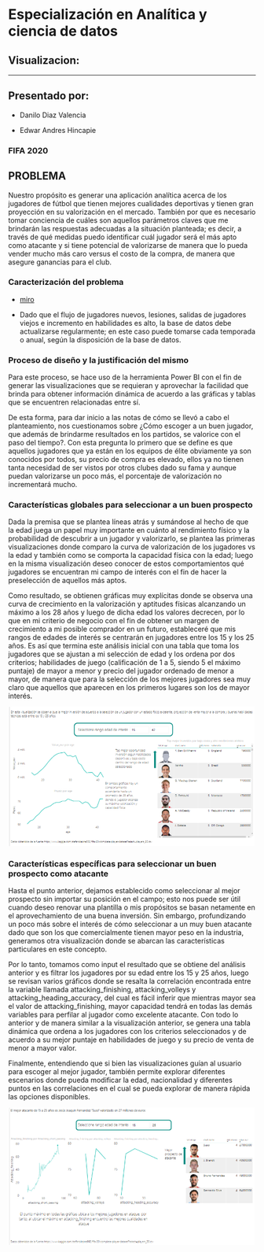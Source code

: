 # Especialización en Analítica y ciencia de datos
## Visualizacion:
---------------------------------------------------------------------------------
## Presentado por:

- Danilo Diaz Valencia

- Edwar Andres Hincapie

### FIFA 2020

## PROBLEMA 

Nuestro propósito es generar una aplicación analítica acerca de los jugadores de fútbol que tienen mejores cualidades deportivas y tienen gran proyección en su valorización en el mercado. También por que es necesario tomar conciencia de cuáles son aquellos parámetros claves que me brindarán las respuestas adecuadas a la situación planteada; es decir, a través de qué medidas puedo identificar cuál jugador será el más apto como atacante y si tiene potencial de valorizarse de manera que lo pueda vender mucho más caro versus el costo de la compra, de manera que asegure ganancias para el club.

### Caracterización del problema

- [miro](https://miro.com/app/board/o9J_l-x9y5g=/)

- Dado que el flujo de jugadores nuevos, lesiones, salidas de jugadores viejos e incremento en habilidades es alto, la base de datos debe actualizarse regularmente; en este caso puede tomarse cada temporada o anual, según la disposición de la base de datos.


### Proceso de diseño y la justificación del mismo

Para este proceso, se hace uso de la herramienta Power BI con el fin de generar las visualizaciones que se requieran y aprovechar la facilidad que brinda para obtener información dinámica de acuerdo a las gráficas y tablas que se encuentren relacionadas entre sí.

De esta forma, para dar inicio a las notas de cómo se llevó a cabo el planteamiento, nos cuestionamos sobre ¿Cómo escoger a un buen jugador, que además de brindarme resultados en los partidos, se valorice con el paso del tiempo?. Con esta pregunta lo primero que se define es que aquellos jugadores que ya están en los equipos de élite obviamente ya son conocidos por todos, su precio de compra es elevado, ellos ya no tienen tanta necesidad de ser vistos por otros clubes dado su fama y aunque puedan valorizarse un poco más, el porcentaje de valorización no incrementará mucho. 

### Características globales para seleccionar a un buen prospecto


Dada la premisa que se plantea líneas  atrás y sumándose al hecho de que la edad juega un papel muy importante  en cuánto al rendimiento físico y la probabilidad de descubrir a un jugador y valorizarlo, se plantea las primeras visualizaciones donde comparo la curva de valorización de los jugadores vs la edad y también como se comporta la capacidad física con la edad; luego en la misma visualización deseo conocer de estos comportamientos qué jugadores se encuentran mi campo de interés con el fin de hacer la preselección de aquellos más aptos.

Como resultado, se obtienen gráficas muy explícitas donde se observa una curva de crecimiento en la valorización y aptitudes físicas alcanzando un máximo a los 28 años y luego de dicha edad los valores decrecen, por lo que en mi criterio de negocio con el fin de obtener un margen de crecimiento a mi posible comprador en un futuro, estableceré que mis rangos de edades de interés se centrarán en jugadores entre los 15 y los 25 años. Es así que termina este análisis inicial con una tabla que toma los jugadores que se ajustan a mi selección de edad y los ordena por dos criterios; habilidades de juego (calificación de 1 a 5, siendo 5 el máximo puntaje) de mayor a menor y precio del jugador ordenado de menor a mayor, de manera que para la selección de los mejores jugadores sea muy claro que aquellos que aparecen en los primeros lugares son los de mayor interés.

<p align="center">
  <img src="img/VisualizaciónCaracterísticasGlobales.PNG?raw=true" alt="Sublime's custom image"/ width="500">
</p>


### Características específicas para seleccionar un buen prospecto como atacante

Hasta el punto anterior, dejamos establecido como seleccionar al mejor prospecto sin importar su posición en el campo; esto nos puede ser útil cuando deseo renovar una plantilla o mis propósitos se basan netamente en el aprovechamiento de una buena inversión. Sin embargo, profundizando un poco más sobre el interés de cómo seleccionar a un muy buen atacante dado que son los que comercialmente tienen mayor peso en la industria, generamos otra visualización donde se abarcan las características particulares en este concepto.

Por lo tanto, tomamos como input el resultado que se obtiene del análisis anterior y es filtrar los jugadores por su edad entre los 15 y 25 años, luego se revisan varios gráficos donde se resalta la correlación encontrada entre la variable llamada attacking_finishing, attacking_volleys y attacking_heading_accuracy, del cual es fácil inferir que mientras mayor sea el valor de attacking_finishing, mayor capacidad tendrá en todas las demás variables para perfilar al jugador como excelente atacante. Con todo lo anterior y de manera similar a la visualización anterior, se genera una tabla dinámica que ordena a los jugadores con los criterios seleccionados y de acuerdo a su mejor puntaje en habilidades de juego y su precio de venta de menor a mayor valor.

Finalmente, entendiendo que si bien las visualizaciones guían al usuario para escoger al mejor jugador, también permite explorar diferentes escenarios donde pueda modificar la edad, nacionalidad y diferentes puntos en las correlaciones en el cual se pueda explorar de manera rápida las opciones disponibles.


<p align="center">
  <img src="img/VisualizaciónCaracterísticasEspecíficas.PNG?raw=true" alt="Sublime's custom image"/ width="500">
</p>


